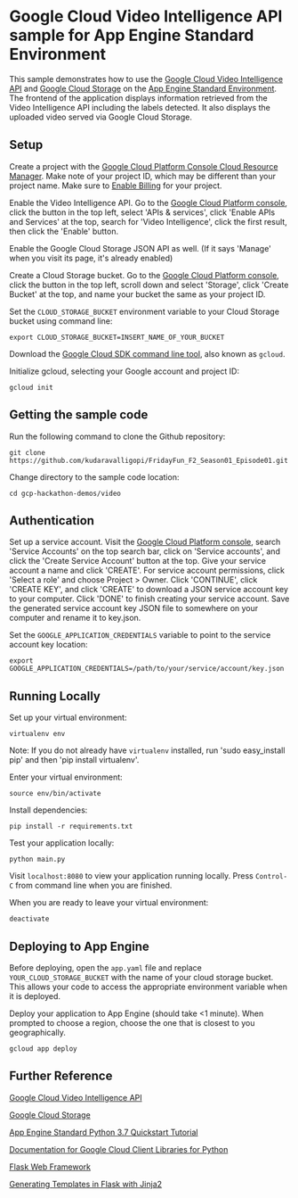 # Google Cloud Video Intelligence API sample for App Engine Standard Environment

This sample demonstrates how to use the [Google Cloud Video Intelligence API](https://cloud.google.com/video-intelligence/) and [Google Cloud Storage](https://cloud.google.com/storage/) on the [App Engine Standard Environment](https://cloud.google.com/appengine/docs/standard/python3/). The frontend of the application displays information retrieved from the Video Intelligence API including the labels detected. It also displays the uploaded video served via Google Cloud Storage.

## Setup

Create a project with the [Google Cloud Platform Console Cloud Resource Manager](https://console.cloud.google.com/cloud-resource-manager). Make note of your project ID, which may be different than your project name. Make sure to [Enable Billing](https://console.cloud.google.com/billing?debugUI=DEVELOPERS) for your project.

Enable the Video Intelligence API. Go to the [Google Cloud Platform console](https://console.cloud.google.com), click the button in the top left, select 'APIs & services', click 'Enable APIs and Services' at the top, search for 'Video Intelligence', click the first result, then click the 'Enable' button.

Enable the Google Cloud Storage JSON API as well. (If it says 'Manage' when you visit its page, it's already enabled)

Create a Cloud Storage bucket. Go to the [Google Cloud Platform console](https://console.cloud.google.com), click the button in the top left, scroll down and select 'Storage', click 'Create Bucket' at the top, and name your bucket the same as your project ID.

Set the `CLOUD_STORAGE_BUCKET` environment variable to your Cloud Storage bucket using command line:

    export CLOUD_STORAGE_BUCKET=INSERT_NAME_OF_YOUR_BUCKET

Download the [Google Cloud SDK command line tool](https://cloud.google.com/sdk/downloads#interactive), also known as `gcloud`.

Initialize gcloud, selecting your Google account and project ID:

    gcloud init

## Getting the sample code

Run the following command to clone the Github repository:

    git clone https://github.com/kudaravalligopi/FridayFun_F2_Season01_Episode01.git

Change directory to the sample code location:

    cd gcp-hackathon-demos/video

## Authentication

Set up a service account. Visit the [Google Cloud Platform console](https://console.cloud.google.com), search 'Service Accounts' on the top search bar, click on 'Service accounts', and click the 'Create Service Account' button at the top. Give your service account a name and click 'CREATE'. For service account permissions, click 'Select a role' and choose Project > Owner. Click 'CONTINUE', click 'CREATE KEY', and click 'CREATE' to download a JSON service account key to your computer. Click 'DONE' to finish creating your service account. Save the generated service account key JSON file to somewhere on your computer and rename it to key.json.

Set the `GOOGLE_APPLICATION_CREDENTIALS` variable to point to the service account key location:

    export GOOGLE_APPLICATION_CREDENTIALS=/path/to/your/service/account/key.json

## Running Locally

Set up your virtual environment:

    virtualenv env

Note: If you do not already have `virtualenv` installed, run 'sudo easy_install pip' and then 'pip install virtualenv'.

Enter your virtual environment:

    source env/bin/activate

Install dependencies:

    pip install -r requirements.txt

Test your application locally:

    python main.py

Visit `localhost:8080` to view your application running locally. Press `Control-C` from command line when you are finished.

When you are ready to leave your virtual environment:

    deactivate

## Deploying to App Engine

Before deploying, open the `app.yaml` file and replace `YOUR_CLOUD_STORAGE_BUCKET` with the name of your cloud storage bucket. This allows your code to access the appropriate environment variable when it is deployed.

Deploy your application to App Engine (should take <1 minute). When prompted to choose a region, choose the one that is closest to you geographically.

    gcloud app deploy

## Further Reference

[Google Cloud Video Intelligence API](https://cloud.google.com/video-intelligence/docs/)

[Google Cloud Storage](https://cloud.google.com/storage/docs/)

[App Engine Standard Python 3.7 Quickstart Tutorial](https://cloud.google.com/appengine/docs/standard/python3/quickstart)

[Documentation for Google Cloud Client Libraries for Python](https://googlecloudplatform.github.io/google-cloud-python/latest/index.html)

[Flask Web Framework](http://flask.pocoo.org/docs/1.0/)

[Generating Templates in Flask with Jinja2](http://flask.pocoo.org/docs/1.0/quickstart/#rendering-templates)
